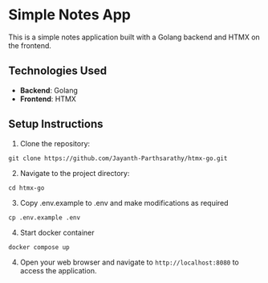 # Simple Notes App

This is a simple notes application built with a Golang backend and HTMX on the frontend.

## Technologies Used

- **Backend**: Golang
- **Frontend**: HTMX

## Setup Instructions

1. Clone the repository:

```
git clone https://github.com/Jayanth-Parthsarathy/htmx-go.git
```

2. Navigate to the project directory:

```
cd htmx-go
```

3. Copy .env.example to .env and make modifications as required

```
cp .env.example .env
```

4. Start docker container

```
docker compose up
```

4. Open your web browser and navigate to `http://localhost:8080` to access the application.
